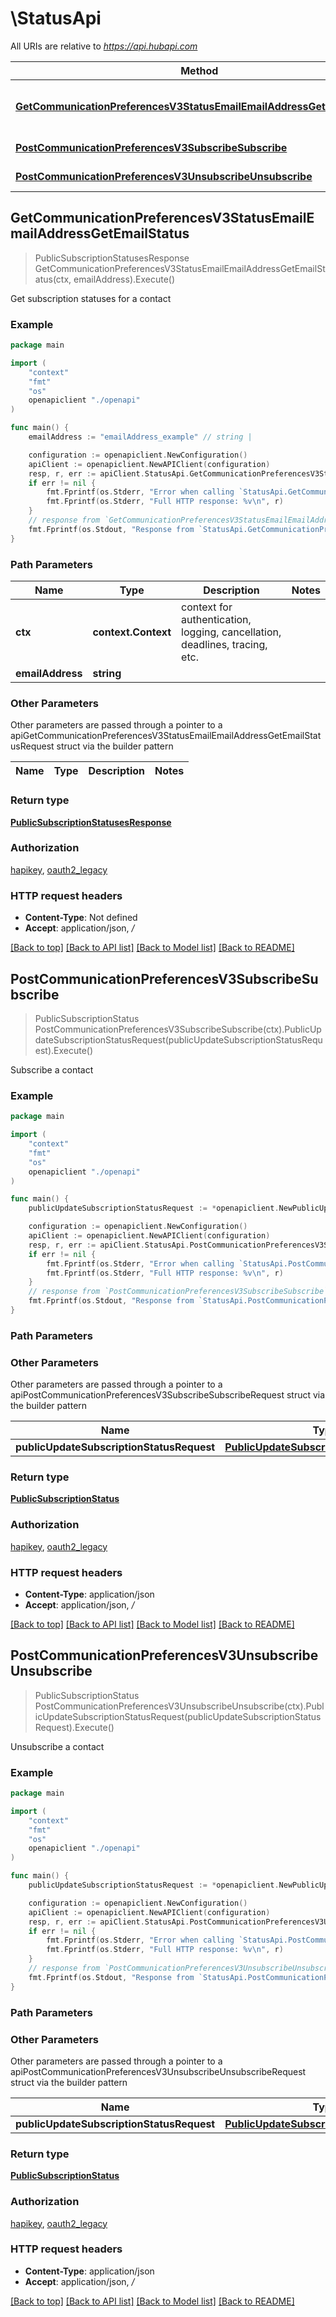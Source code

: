 # \StatusApi

All URIs are relative to *https://api.hubapi.com*

Method | HTTP request | Description
------------- | ------------- | -------------
[**GetCommunicationPreferencesV3StatusEmailEmailAddressGetEmailStatus**](StatusApi.md#GetCommunicationPreferencesV3StatusEmailEmailAddressGetEmailStatus) | **Get** /communication-preferences/v3/status/email/{emailAddress} | Get subscription statuses for a contact
[**PostCommunicationPreferencesV3SubscribeSubscribe**](StatusApi.md#PostCommunicationPreferencesV3SubscribeSubscribe) | **Post** /communication-preferences/v3/subscribe | Subscribe a contact
[**PostCommunicationPreferencesV3UnsubscribeUnsubscribe**](StatusApi.md#PostCommunicationPreferencesV3UnsubscribeUnsubscribe) | **Post** /communication-preferences/v3/unsubscribe | Unsubscribe a contact



## GetCommunicationPreferencesV3StatusEmailEmailAddressGetEmailStatus

> PublicSubscriptionStatusesResponse GetCommunicationPreferencesV3StatusEmailEmailAddressGetEmailStatus(ctx, emailAddress).Execute()

Get subscription statuses for a contact



### Example

```go
package main

import (
    "context"
    "fmt"
    "os"
    openapiclient "./openapi"
)

func main() {
    emailAddress := "emailAddress_example" // string | 

    configuration := openapiclient.NewConfiguration()
    apiClient := openapiclient.NewAPIClient(configuration)
    resp, r, err := apiClient.StatusApi.GetCommunicationPreferencesV3StatusEmailEmailAddressGetEmailStatus(context.Background(), emailAddress).Execute()
    if err != nil {
        fmt.Fprintf(os.Stderr, "Error when calling `StatusApi.GetCommunicationPreferencesV3StatusEmailEmailAddressGetEmailStatus``: %v\n", err)
        fmt.Fprintf(os.Stderr, "Full HTTP response: %v\n", r)
    }
    // response from `GetCommunicationPreferencesV3StatusEmailEmailAddressGetEmailStatus`: PublicSubscriptionStatusesResponse
    fmt.Fprintf(os.Stdout, "Response from `StatusApi.GetCommunicationPreferencesV3StatusEmailEmailAddressGetEmailStatus`: %v\n", resp)
}
```

### Path Parameters


Name | Type | Description  | Notes
------------- | ------------- | ------------- | -------------
**ctx** | **context.Context** | context for authentication, logging, cancellation, deadlines, tracing, etc.
**emailAddress** | **string** |  | 

### Other Parameters

Other parameters are passed through a pointer to a apiGetCommunicationPreferencesV3StatusEmailEmailAddressGetEmailStatusRequest struct via the builder pattern


Name | Type | Description  | Notes
------------- | ------------- | ------------- | -------------


### Return type

[**PublicSubscriptionStatusesResponse**](PublicSubscriptionStatusesResponse.md)

### Authorization

[hapikey](../README.md#hapikey), [oauth2_legacy](../README.md#oauth2_legacy)

### HTTP request headers

- **Content-Type**: Not defined
- **Accept**: application/json, */*

[[Back to top]](#) [[Back to API list]](../README.md#documentation-for-api-endpoints)
[[Back to Model list]](../README.md#documentation-for-models)
[[Back to README]](../README.md)


## PostCommunicationPreferencesV3SubscribeSubscribe

> PublicSubscriptionStatus PostCommunicationPreferencesV3SubscribeSubscribe(ctx).PublicUpdateSubscriptionStatusRequest(publicUpdateSubscriptionStatusRequest).Execute()

Subscribe a contact



### Example

```go
package main

import (
    "context"
    "fmt"
    "os"
    openapiclient "./openapi"
)

func main() {
    publicUpdateSubscriptionStatusRequest := *openapiclient.NewPublicUpdateSubscriptionStatusRequest("EmailAddress_example", "SubscriptionId_example") // PublicUpdateSubscriptionStatusRequest | 

    configuration := openapiclient.NewConfiguration()
    apiClient := openapiclient.NewAPIClient(configuration)
    resp, r, err := apiClient.StatusApi.PostCommunicationPreferencesV3SubscribeSubscribe(context.Background()).PublicUpdateSubscriptionStatusRequest(publicUpdateSubscriptionStatusRequest).Execute()
    if err != nil {
        fmt.Fprintf(os.Stderr, "Error when calling `StatusApi.PostCommunicationPreferencesV3SubscribeSubscribe``: %v\n", err)
        fmt.Fprintf(os.Stderr, "Full HTTP response: %v\n", r)
    }
    // response from `PostCommunicationPreferencesV3SubscribeSubscribe`: PublicSubscriptionStatus
    fmt.Fprintf(os.Stdout, "Response from `StatusApi.PostCommunicationPreferencesV3SubscribeSubscribe`: %v\n", resp)
}
```

### Path Parameters



### Other Parameters

Other parameters are passed through a pointer to a apiPostCommunicationPreferencesV3SubscribeSubscribeRequest struct via the builder pattern


Name | Type | Description  | Notes
------------- | ------------- | ------------- | -------------
 **publicUpdateSubscriptionStatusRequest** | [**PublicUpdateSubscriptionStatusRequest**](PublicUpdateSubscriptionStatusRequest.md) |  | 

### Return type

[**PublicSubscriptionStatus**](PublicSubscriptionStatus.md)

### Authorization

[hapikey](../README.md#hapikey), [oauth2_legacy](../README.md#oauth2_legacy)

### HTTP request headers

- **Content-Type**: application/json
- **Accept**: application/json, */*

[[Back to top]](#) [[Back to API list]](../README.md#documentation-for-api-endpoints)
[[Back to Model list]](../README.md#documentation-for-models)
[[Back to README]](../README.md)


## PostCommunicationPreferencesV3UnsubscribeUnsubscribe

> PublicSubscriptionStatus PostCommunicationPreferencesV3UnsubscribeUnsubscribe(ctx).PublicUpdateSubscriptionStatusRequest(publicUpdateSubscriptionStatusRequest).Execute()

Unsubscribe a contact



### Example

```go
package main

import (
    "context"
    "fmt"
    "os"
    openapiclient "./openapi"
)

func main() {
    publicUpdateSubscriptionStatusRequest := *openapiclient.NewPublicUpdateSubscriptionStatusRequest("EmailAddress_example", "SubscriptionId_example") // PublicUpdateSubscriptionStatusRequest | 

    configuration := openapiclient.NewConfiguration()
    apiClient := openapiclient.NewAPIClient(configuration)
    resp, r, err := apiClient.StatusApi.PostCommunicationPreferencesV3UnsubscribeUnsubscribe(context.Background()).PublicUpdateSubscriptionStatusRequest(publicUpdateSubscriptionStatusRequest).Execute()
    if err != nil {
        fmt.Fprintf(os.Stderr, "Error when calling `StatusApi.PostCommunicationPreferencesV3UnsubscribeUnsubscribe``: %v\n", err)
        fmt.Fprintf(os.Stderr, "Full HTTP response: %v\n", r)
    }
    // response from `PostCommunicationPreferencesV3UnsubscribeUnsubscribe`: PublicSubscriptionStatus
    fmt.Fprintf(os.Stdout, "Response from `StatusApi.PostCommunicationPreferencesV3UnsubscribeUnsubscribe`: %v\n", resp)
}
```

### Path Parameters



### Other Parameters

Other parameters are passed through a pointer to a apiPostCommunicationPreferencesV3UnsubscribeUnsubscribeRequest struct via the builder pattern


Name | Type | Description  | Notes
------------- | ------------- | ------------- | -------------
 **publicUpdateSubscriptionStatusRequest** | [**PublicUpdateSubscriptionStatusRequest**](PublicUpdateSubscriptionStatusRequest.md) |  | 

### Return type

[**PublicSubscriptionStatus**](PublicSubscriptionStatus.md)

### Authorization

[hapikey](../README.md#hapikey), [oauth2_legacy](../README.md#oauth2_legacy)

### HTTP request headers

- **Content-Type**: application/json
- **Accept**: application/json, */*

[[Back to top]](#) [[Back to API list]](../README.md#documentation-for-api-endpoints)
[[Back to Model list]](../README.md#documentation-for-models)
[[Back to README]](../README.md)

